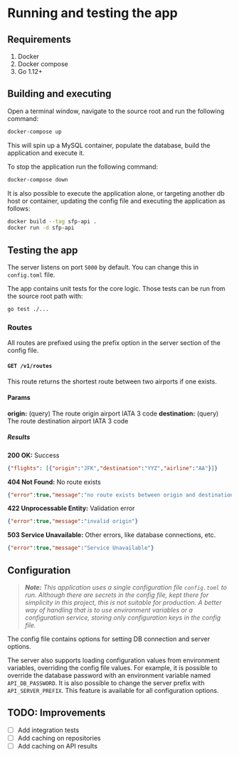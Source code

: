 # Running and testing the app

## Requirements

1. Docker
2. Docker compose
3. Go 1.12+

## Building and executing

Open a terminal window, navigate to the source root and run the following command:

```sh
docker-compose up
```

This will spin up a MySQL container, populate the database, build the application and execute it.

To stop the application run the following command:

```sh
docker-compose down
```

It is also possible to execute the application alone, or targeting another db host or container, updating the config file and executing the application as follows:

```sh
docker build --tag sfp-api .
docker run -d sfp-api
```

## Testing the app

The server listens on port `5000` by default. You can change this in `config.toml` file.

The app contains unit tests for the core logic. Those tests can be run from the source root path with:

```sh
go test ./...
```

### Routes

All routes are prefixed using the prefix option in the server section of the config file.

#### `GET /v1/routes`

This route returns the shortest route between two airports if one exists.

#### Params

**origin:** (query) The route origin airport IATA 3 code
**destination:** (query) The route destination airport IATA 3 code

##### Results

**200 OK:** Success

```json
{"flights": [{"origin":"JFK","destination":"YYZ","airline":"AA"}]}
```

**404 Not Found:** No route exists

```json
{"error":true,"message":"no route exists between origin and destination"}
```

**422 Unprocessable Entity:** Validation error

```json
{"error":true,"message":"invalid origin"}
```

**503 Service Unavailable:** Other errors, like database connections, etc.

```json
{"error":true,"message":"Service Unavailable"}
```

## Configuration

> ***Note:** This application uses a single configuration file `config.toml` to run. Although there are secrets in the config file, kept there for simplicity in this project, this is not suitable for production. A better way of handling that is to use environment variables or a configuration service, storing only configuration keys in the config file.*

The config file contains options for setting DB connection and server options.

The server also supports loading configuration values from environment variables, overriding the config file values. For example, it is possible to override the database password with an environment variable named `API_DB_PASSWORD`. It is also possible to change the server prefix with `API_SERVER_PREFIX`. This feature is available for all configuration options.

## TODO: Improvements

- [ ] Add integration tests
- [ ] Add caching on repositories
- [ ] Add caching on API results
